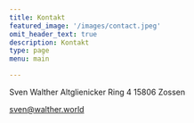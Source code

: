 ```yaml
---
title: Kontakt
featured_image: '/images/contact.jpeg'
omit_header_text: true
description: Kontakt
type: page
menu: main

---
```

Sven Walther
Altglienicker Ring 4
15806 Zossen

sven@walther.world

